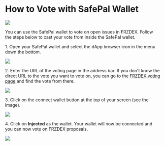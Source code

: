 # How to Vote with SafePal Wallet

![](../../../.gitbook/assets/how-to-voting-with-safepal-header.png)

You can use the SafePal wallet to vote on open issues in FRZDEX. Follow the steps below to cast your vote from inside the SafePal wallet.

1\. Open your SafePal wallet and select the dApp browser icon in the menu down the bottom.

![](../../../.gitbook/assets/safepal-1.png)

2\. Enter the URL of the voting page in the address bar. If you don't know the direct URL to the vote you want to vote on, you can go to the [FRZDEX voting page](https://voting.FRZDEX.finance/) and find the vote from there.

![](../../../.gitbook/assets/safepal-2.png)

3\. Click on the connect wallet button at the top of your screen (see the image).&#x20;

![](../../../.gitbook/assets/safepal-3.png)

4\. Click on **Injected** as the wallet. Your wallet will now be connected and you can now vote on FRZDEX proposals.

![](../../../.gitbook/assets/safepal-4.png)

